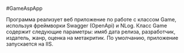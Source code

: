 #GameAspApp

Программа реализует веб приложение по работе с классом Game, используя фреймворки Swagger (OpenApi) и NLog. 
Класс Game содержит следующие параметры: имяб дата релиза, разработчик, издатель, жанр, оценка на метакритик. 
По умолчанию, приложение запускается на IIS. 
